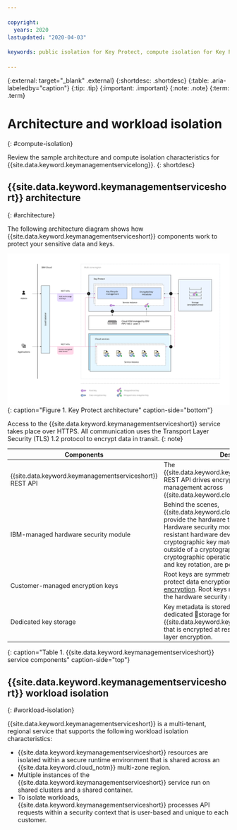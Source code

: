 ```yaml
---

copyright:
  years: 2020
lastupdated: "2020-04-03"

keywords: public isolation for Key Protect, compute isolation for Key Protect, Key Protect architecture, workload isolation in Key Protect

---
```


{:external: target="_blank" .external}
{:shortdesc: .shortdesc}
{:table: .aria-labeledby="caption"}
{:tip: .tip}
{:important: .important}
{:note: .note}
{:term: .term}

# Architecture and workload isolation
{: #compute-isolation}

Review the sample architecture and compute isolation characteristics for
{{site.data.keyword.keymanagementservicelong}}.
{: shortdesc}

## {{site.data.keyword.keymanagementserviceshort}} architecture
{: #architecture}

The following architecture diagram shows how {{site.data.keyword.keymanagementserviceshort}}
components work to protect your sensitive data and keys.

![The diagram shows how Key Protect components protect sensitive data and keys.](images/kp-architecture.svg)
{: caption="Figure 1. Key Protect architecture" caption-side="bottom"}

Access to the {{site.data.keyword.keymanagementserviceshort}} service takes
place over HTTPS. All communication uses the Transport Layer Security (TLS) 1.2
protocol to encrypt data in transit.
{: note}

| Components | Description |
| --- | --- |
| {{site.data.keyword.keymanagementserviceshort}} REST API | The {{site.data.keyword.keymanagementserviceshort}} REST API drives encryption key creation and management across {{site.data.keyword.cloud_notm}} services.|
| IBM-managed hardware security module | Behind the scenes, {{site.data.keyword.cloud_notm}} data centers provide the hardware to protect your keys. Hardware security modules (HSMs) are tamper-resistant hardware devices that store and use cryptographic key material without exposing keys outside of a cryptographic boundary. All cryptographic operations, such as key creation and key rotation, are performed within the HSM. |
| Customer-managed encryption keys | Root keys are symmetric key-wrapping keys that protect data encryption keys with [envelope encryption](/docs/key-protect?topic=key-protect-envelope-encryption). Root keys never leave the boundary of the hardware security module. |
| Dedicated key storage | Key metadata is stored in highly durable, dedicated storage for {{site.data.keyword.keymanagementserviceshort}} that is encrypted at rest with additional application layer encryption. |
{: caption="Table 1. {{site.data.keyword.keymanagementserviceshort}} service components" caption-side="top"}

## {{site.data.keyword.keymanagementserviceshort}} workload isolation
{: #workload-isolation}

{{site.data.keyword.keymanagementserviceshort}} is a multi-tenant, regional
service that supports the following workload isolation characteristics:

- {{site.data.keyword.keymanagementserviceshort}} resources are isolated within
a secure runtime environment that is shared across an
{{site.data.keyword.cloud_notm}} multi-zone region.
- Multiple instances of the {{site.data.keyword.keymanagementserviceshort}}
service run on shared clusters and a shared container.
- To isolate workloads, {{site.data.keyword.keymanagementserviceshort}} processes
API requests within a security context that is user-based and unique to each customer.
